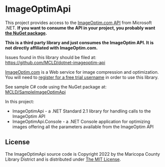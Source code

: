 # ImageOptimApi

This project provides access to the [ImageOptim.com API](https://imageoptim.com/api) from Microsoft .NET. **If you want to consume the API in your project, you probably want [the NuGet package](https://www.nuget.org/packages/ImageOptimApi).**

**This is a third party library and just consumes the ImageOptim API. It is not directly affiliated with ImageOptim.com.**

Issues found in this library should be filed at: <https://github.com/MCLD/dotnet-imageoptim-api>

[ImageOptim.com](https://imageoptim.com/api) is a Web service for image compression and optimization. You will need to [register for a free trial username](https://imageoptim.com/api/register) in order to use this library.

See sample C# code using the NuGet package at: [MCLD/SampleImageOptimApi](https://github.com/MCLD/SampleImageOptimApi)

In this project:

- ImageOptimApi - a .NET Standard 2.1 library for handling calls to the ImageOptim API
- ImageOptimApi.Console - a .NET Console application for optimizing images offering all the parameters available from the ImageOptim API

## License

The ImageOptimApi source code is Copyright 2022 by the Maricopa County Library District and is distributed under [The MIT License](http://opensource.org/licenses/MIT).
